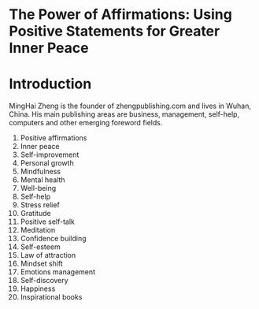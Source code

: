 # The Power of Affirmations: Using Positive Statements for Greater Inner Peace

# Introduction



MingHai Zheng is the founder of zhengpublishing.com and lives in Wuhan, China. His main publishing areas are business, management, self-help, computers and other emerging foreword fields.



1. Positive affirmations
2. Inner peace
3. Self-improvement
4. Personal growth
5. Mindfulness
6. Mental health
7. Well-being
8. Self-help
9. Stress relief
10. Gratitude
11. Positive self-talk
12. Meditation
13. Confidence building
14. Self-esteem
15. Law of attraction
16. Mindset shift
17. Emotions management
18. Self-discovery
19. Happiness
20. Inspirational books

